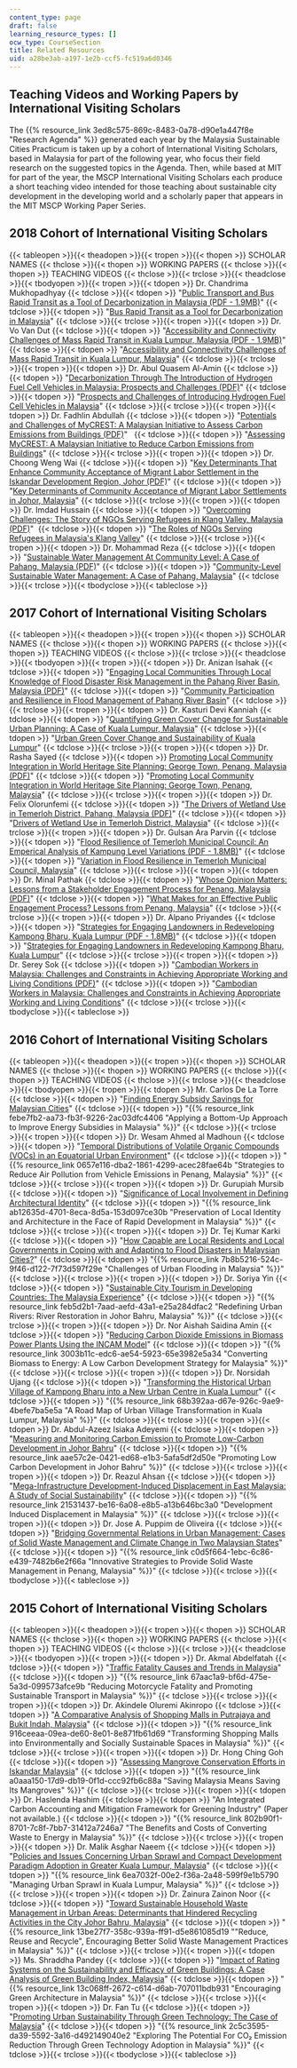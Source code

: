 ```yaml
---
content_type: page
draft: false
learning_resource_types: []
ocw_type: CourseSection
title: Related Resources
uid: a28be3ab-a197-1e2b-ccf5-fc519a6d0346
---
```

## Teaching Videos and Working Papers by International Visiting Scholars

The {{% resource_link 3ed8c575-869c-8483-0a78-d90e1a447f8e "Research Agenda" %}} generated each year by the Malaysia Sustainable Cities Practicum is taken up by a cohort of International Visiting Scholars, based in Malaysia for part of the following year, who focus their field research on the suggested topics in the Agenda. Then, while based at MIT for part of the year, the MSCP International Visiting Scholars each produce a short teaching video intended for those teaching about sustainable city development in the developing world and a scholarly paper that appears in the MIT MSCP Working Paper Series.

## 2018 Cohort of International Visiting Scholars

{{< tableopen >}}{{< theadopen >}}{{< tropen >}}{{< thopen >}}
SCHOLAR NAMES
{{< thclose >}}{{< thopen >}}
WORKING PAPERS
{{< thclose >}}{{< thopen >}}
TEACHING VIDEOS
{{< thclose >}}{{< trclose >}}{{< theadclose >}}{{< tbodyopen >}}{{< tropen >}}{{< tdopen >}}
Dr. Chandrima Mukhopadhyay
{{< tdclose >}}{{< tdopen >}}
"[Public Transport and Bus Rapid Transit as a Tool of Decarbonization in Malaysia (PDF - 1.9MB)](https://malaysiacities.mit.edu/sites/default/files/documents/chandrima.pdf)"
{{< tdclose >}}{{< tdopen >}}
"[Bus Rapid Transit as a Tool for Decarbonization in Malaysia](https://vimeo.com/276927275)"
{{< tdclose >}}{{< trclose >}}{{< tropen >}}{{< tdopen >}}
Dr. Vo Van Dut
{{< tdclose >}}{{< tdopen >}}
"[Accessibility and Connectivity Challenges of Mass Rapid Transit in Kuala Lumpur, Malaysia (PDF - 1.9MB)](https://malaysiacities.mit.edu/sites/default/files/documents/dut.pdf)" 
{{< tdclose >}}{{< tdopen >}}
"[Accessibility and Connectivity Challenges of Mass Rapid Transit in Kuala Lumpur, Malaysia](https://vimeo.com/276927236)"
{{< tdclose >}}{{< trclose >}}{{< tropen >}}{{< tdopen >}}
Dr. Abul Quasem Al-Amin
{{< tdclose >}}{{< tdopen >}}
"[Decarbonization Through The Introduction of Hydrogen Fuel Cell Vehicles in Malaysia: Prospects and Challenges (PDF)](https://malaysiacities.mit.edu/sites/default/files/documents/quasem.pdf)"
{{< tdclose >}}{{< tdopen >}}
"[Prospects and Challenges of Introducing Hydrogen Fuel Cell Vehicles in Malaysia](https://vimeo.com/276927235)"
{{< tdclose >}}{{< trclose >}}{{< tropen >}}{{< tdopen >}}
Dr. Fadhlin Abdullah
{{< tdclose >}}{{< tdopen >}}
"[Potentials and Challenges of MyCREST: A Malaysian Initiative to Assess Carbon Emissions from Buildings (PDF)](https://malaysiacities.mit.edu/sites/default/files/documents/fadhlin.pdf)"  
{{< tdclose >}}{{< tdopen >}}
"[Assessing MyCREST: A Malaysian Initiative to Reduce Carbon Emissions from Buildings](https://vimeo.com/277105821)"
{{< tdclose >}}{{< trclose >}}{{< tropen >}}{{< tdopen >}}
Dr. Choong Weng Wai
{{< tdclose >}}{{< tdopen >}}
"[Key Determinants That Enhance Community Acceptance of Migrant Labor Settlement in the Iskandar Development Region, Johor (PDF)](https://malaysiacities.mit.edu//sites/default/files/documents/choong.pdf)"
{{< tdclose >}}{{< tdopen >}}
"[Key Determinants of Community Acceptance of Migrant Labor Settlements in Johor, Malaysia](https://vimeo.com/277105885)"
{{< tdclose >}}{{< trclose >}}{{< tropen >}}{{< tdopen >}}
Dr. Imdad Hussain
{{< tdclose >}}{{< tdopen >}}
"[Overcoming Challenges: The Story of NGOs Serving Refugees in Klang Valley, Malaysia (PDF)](https://malaysiacities.mit.edu//sites/default/files/documents/imdad.pdf)" 
{{< tdclose >}}{{< tdopen >}}
"[The Roles of NGOs Serving Refugees in Malaysia's Klang Valley](https://vimeo.com/276927271)"
{{< tdclose >}}{{< trclose >}}{{< tropen >}}{{< tdopen >}}
Dr. Mohammad Reza
{{< tdclose >}}{{< tdopen >}}
"[Sustainable Water Management At Community Level: A Case of Pahang, Malaysia (PDF)](https://malaysiacities.mit.edu//sites/default/files/documents/reza.pdf)"
{{< tdclose >}}{{< tdopen >}}
"[Community-Level Sustainable Water Management: A Case of Pahang, Malaysia](https://vimeo.com/277105881)"
{{< tdclose >}}{{< trclose >}}{{< tbodyclose >}}{{< tableclose >}}

## 2017 Cohort of International Visiting Scholars

{{< tableopen >}}{{< theadopen >}}{{< tropen >}}{{< thopen >}}
SCHOLAR NAMES
{{< thclose >}}{{< thopen >}}
WORKING PAPERS
{{< thclose >}}{{< thopen >}}
TEACHING VIDEOS
{{< thclose >}}{{< trclose >}}{{< theadclose >}}{{< tbodyopen >}}{{< tropen >}}{{< tdopen >}}
Dr. Anizan Isahak
{{< tdclose >}}{{< tdopen >}}
"[Engaging Local Communities Through Local Knowledge of Flood Disaster Risk Management in the Pahang River Basin, Malaysia (PDF)](https://malaysiacities.mit.edu//sites/default/files/documents/Isahak.pdf)"
{{< tdclose >}}{{< tdopen >}}
"[Community Participation and Resilience in Flood Management of Pahang River Basin](https://vimeo.com/219001409)"
{{< tdclose >}}{{< trclose >}}{{< tropen >}}{{< tdopen >}}
Dr. Kasturi Devi Kanniah
{{< tdclose >}}{{< tdopen >}}
"[Quantifying Green Cover Change for Sustainable Urban Planning: A Case of Kuala Lumpur, Malaysia](http://www.sciencedirect.com/science/article/pii/S161886671730331X)"
{{< tdclose >}}{{< tdopen >}}
"[Urban Green Cover Change and Sustainability of Kuala Lumpur](https://vimeo.com/218857227)"
{{< tdclose >}}{{< trclose >}}{{< tropen >}}{{< tdopen >}}
Dr. Rasha Sayed
{{< tdclose >}}{{< tdopen >}}
[Promoting Local Community Integration in World Heritage Site Planning: George Town, Penang, Malaysia (PDF)](https://malaysiacities.mit.edu//sites/default/files/documents/rasha.pdf)"
{{< tdclose >}}{{< tdopen >}}
"[Promoting Local Community Integration in World Heritage Site Planning: George Town, Penang, Malaysia](https://vimeo.com/219707670)"
{{< tdclose >}}{{< trclose >}}{{< tropen >}}{{< tdopen >}}
Dr. Felix Olorunfemi
{{< tdclose >}}{{< tdopen >}}
"[The Drivers of Wetland Use in Temerloh District, Pahang, Malaysia (PDF)](https://malaysiacities.mit.edu//sites/default/files/documents/Olorunfemi.pdf)"
{{< tdclose >}}{{< tdopen >}}
"[Drivers of Wetland Use in Temerloh District, Malaysia](https://vimeo.com/218845140)"
{{< tdclose >}}{{< trclose >}}{{< tropen >}}{{< tdopen >}}
Dr. Gulsan Ara Parvin
{{< tdclose >}}{{< tdopen >}}
"[Flood Resilience of Temerloh Municipal Council: An Emperical Analysis of Kampung Level Variations (PDF - 1.8MB)](https://malaysiacities.mit.edu//sites/default/files/documents/gulsan.pdf)"
{{< tdclose >}}{{< tdopen >}}
"[Variation in Flood Resilience in Temerloh Municipal Council, Malaysia](https://vimeo.com/218990292)"
{{< tdclose >}}{{< trclose >}}{{< tropen >}}{{< tdopen >}}
Dr. Minal Pathak
{{< tdclose >}}{{< tdopen >}}
"[Whose Opinion Matters: Lessons from a Stakeholder Engagement Process for Penang, Malaysia (PDF)](https://malaysiacities.mit.edu//sites/default/files/documents/Pathak.pdf)"
{{< tdclose >}}{{< tdopen >}}
"[What Makes for an Effective Public Engagement Process? Lessons from Penang, Malaysia](https://vimeo.com/221918422)"
{{< tdclose >}}{{< trclose >}}{{< tropen >}}{{< tdopen >}}
Dr. Alpano Priyandes
{{< tdclose >}}{{< tdopen >}}
"[Strategies for Engaging Landowners in Redeveloping Kampong Bharu, Kuala Lumpur (PDF - 1.8MB)](https://malaysiacities.mit.edu//sites/default/files/documents/alpano.pdf)"
{{< tdclose >}}{{< tdopen >}}
"[Strategies for Engaging Landowners in Redeveloping Kampong Bharu, Kuala Lumpur](https://vimeo.com/219863045)"
{{< tdclose >}}{{< trclose >}}{{< tropen >}}{{< tdopen >}}
Dr. Serey Sok
{{< tdclose >}}{{< tdopen >}}
"[Cambodian Workers in Malaysia: Challenges and Constraints in Achieving Appropriate Working and Living Conditions (PDF)](https://malaysiacities.mit.edu//sites/default/files/documents/Sok.pdf)"
{{< tdclose >}}{{< tdopen >}}
"[Cambodian Workers in Malaysia: Challenges and Constraints in Achieving Appropriate Working and Living Conditions](https://vimeo.com/218992413)"
{{< tdclose >}}{{< trclose >}}{{< tbodyclose >}}{{< tableclose >}}

## 2016 Cohort of International Visiting Scholars

{{< tableopen >}}{{< theadopen >}}{{< tropen >}}{{< thopen >}}
SCHOLAR NAMES
{{< thclose >}}{{< thopen >}}
WORKING PAPERS
{{< thclose >}}{{< thopen >}}
TEACHING VIDEOS
{{< thclose >}}{{< trclose >}}{{< theadclose >}}{{< tbodyopen >}}{{< tropen >}}{{< tdopen >}}
Mr. Carlos De La Torre
{{< tdclose >}}{{< tdopen >}}
"[Finding Energy Subsidy Savings for Malaysian Cities](https://malaysiacities.mit.edu/paperDeLaTorre)"
{{< tdclose >}}{{< tdopen >}}
"{{% resource_link febe7fb2-aa73-fb3f-9226-2ac03dfc4406 "Applying a Bottom-Up Approach to Improve Energy Subsidies in Malaysia" %}}"
{{< tdclose >}}{{< trclose >}}{{< tropen >}}{{< tdopen >}}
Dr. Wesam Ahmed al Madhoun
{{< tdclose >}}{{< tdopen >}}
"[Temporal Distributions of Volatile Organic Compounds (VOCs) in an Equatorial Urban Environment](https://malaysiacities.mit.edu/paperMadhoun)"
{{< tdclose >}}{{< tdopen >}}
"{{% resource_link 0657e116-dba2-1861-4299-acec28fae64b "Strategies to Reduce Air Pollution from Vehicle Emissions in Penang, Malaysia" %}}"
{{< tdclose >}}{{< trclose >}}{{< tropen >}}{{< tdopen >}}
Dr. Gurupiah Mursib
{{< tdclose >}}{{< tdopen >}}
"[Significance of Local Involvement in Defining Architectural Identity](https://malaysiacities.mit.edu/paperMursib)"
{{< tdclose >}}{{< tdopen >}}
"{{% resource_link ab12635d-4701-8eca-8d5a-153d097ce30b "Preservation of Local Identity and Architecture in the Face of Rapid Development in Malaysia" %}}"
{{< tdclose >}}{{< trclose >}}{{< tropen >}}{{< tdopen >}}
Dr. Tej Kumar Karki
{{< tdclose >}}{{< tdopen >}}
"[How Capable are Local Residents and Local Governments in Coping with and Adapting to Flood Disasters in Malaysian Cities?](https://malaysiacities.mit.edu/paperKarki)"
{{< tdclose >}}{{< tdopen >}}
"{{% resource_link 7b8b5216-524c-9f46-d122-7f73d597f29e "Challenges of Urban Flooding in Malaysia" %}}"
{{< tdclose >}}{{< trclose >}}{{< tropen >}}{{< tdopen >}}
Dr. Soriya Yin
{{< tdclose >}}{{< tdopen >}}
"[Sustainable City Tourism in Developing Countries: The Malaysia Experience](https://malaysiacities.mit.edu/paperYin)"
{{< tdclose >}}{{< tdopen >}}
"{{% resource_link feb5d2b1-7aad-aefd-43a1-e25a284dfac2 "Redefining Urban Rivers: River Restoration in Johor Bahru, Malaysia" %}}"
{{< tdclose >}}{{< trclose >}}{{< tropen >}}{{< tdopen >}}
Dr. Nor Aishah Saidina Amin
{{< tdclose >}}{{< tdopen >}}
"[Reducing Carbon Dioxide Emissions in Biomass Power Plants Using the INCAM Model](https://malaysiacities.mit.edu/paperAmin)"
{{< tdclose >}}{{< tdopen >}}
"{{% resource_link 3003b11c-edc6-ae54-5923-65e3982e5a34 "Converting Biomass to Energy: A Low Carbon Development Strategy for Malaysia" %}}"
{{< tdclose >}}{{< trclose >}}{{< tropen >}}{{< tdopen >}}
Dr. Norsidah Ujang
{{< tdclose >}}{{< tdopen >}}
"[Transforming the Historical Urban Village of Kampong Bharu into a New Urban Centre in Kuala Lumpur](https://malaysiacities.mit.edu/paperUjang)"
{{< tdclose >}}{{< tdopen >}}
"{{% resource_link 68b392aa-d67e-926c-9ae9-4befe7ba5e5a "A Road Map of Urban Village Transformation in Kuala Lumpur, Malaysia" %}}"
{{< tdclose >}}{{< trclose >}}{{< tropen >}}{{< tdopen >}}
Dr. Abdul-Azeez Isiaka Adeyemi
{{< tdclose >}}{{< tdopen >}}
"[Measuring and Monitoring Carbon Emission to Promote Low-Carbon Development in Johor Bahru](https://malaysiacities.mit.edu/paperAdeyemi)"
{{< tdclose >}}{{< tdopen >}}
"{{% resource_link aae57c2e-0421-ed68-e1b3-5afa5df2d50e "Promoting Low Carbon Development in Johor Bahru" %}}"
{{< tdclose >}}{{< trclose >}}{{< tropen >}}{{< tdopen >}}
Dr. Reazul Ahsan
{{< tdclose >}}{{< tdopen >}}
"[Mega-Infrastructure Development-Induced Displacement in East Malaysia: A Study of Social Sustainability](https://malaysiacities.mit.edu/paperAhsan)"
{{< tdclose >}}{{< tdopen >}}
"{{% resource_link 21531437-be16-6a08-e8b5-a13b646bc3a0 "Development Induced Displacement in Malaysia" %}}"
{{< tdclose >}}{{< trclose >}}{{< tropen >}}{{< tdopen >}}
Dr. Jose A. Puppim de Oliveira
{{< tdclose >}}{{< tdopen >}}
"[Bridging Governmental Relations in Urban Management: Cases of Solid Waste Management and Climate Change in Two Malaysian States](https://malaysiacities.mit.edu/paperOliveira)"
{{< tdclose >}}{{< tdopen >}}
"{{% resource_link c0d5f664-1ebc-6c86-e439-7482b6e2f66a "Innovative Strategies to Provide Solid Waste Management in Penang, Malaysia" %}}"
{{< tdclose >}}{{< trclose >}}{{< tbodyclose >}}{{< tableclose >}}

## 2015 Cohort of International Visiting Scholars

{{< tableopen >}}{{< theadopen >}}{{< tropen >}}{{< thopen >}}
SCHOLAR NAMES
{{< thclose >}}{{< thopen >}}
WORKING PAPERS
{{< thclose >}}{{< thopen >}}
TEACHING VIDEOS
{{< thclose >}}{{< trclose >}}{{< theadclose >}}{{< tbodyopen >}}{{< tropen >}}{{< tdopen >}}
Dr. Akmal Abdelfatah
{{< tdclose >}}{{< tdopen >}}
"[Traffic Fatality Causes and Trends in Malaysia](https://malaysiacities.mit.edu/paperAbdelfatah)"
{{< tdclose >}}{{< tdopen >}}
"{{% resource_link 67aac1a9-bf6d-475e-5a3d-099573afce9b "Reducing Motorcycle Fatality and Promoting Sustainable Transport in Malaysia" %}}"
{{< tdclose >}}{{< trclose >}}{{< tropen >}}{{< tdopen >}}
Dr. Akindele Oluremi Akinropo
{{< tdclose >}}{{< tdopen >}}
"[A Comparative Analysis of Shopping Malls in Putrajaya and Bukit Indah, Malaysia](https://malaysiacities.mit.edu/paperAkinropo)"
{{< tdclose >}}{{< tdopen >}}
"{{% resource_link 916ceeaa-09ea-de60-8e01-8e871fb61d69 "Transforming Shopping Malls into Environmentally and Socially Sustainable Spaces in Malaysia" %}}"
{{< tdclose >}}{{< trclose >}}{{< tropen >}}{{< tdopen >}}
Dr. Hong Ching Goh
{{< tdclose >}}{{< tdopen >}}
"[Assessing Mangrove Conservation Efforts in Iskandar Malaysia](https://malaysiacities.mit.edu/paperGoh)"
{{< tdclose >}}{{< tdopen >}}
"{{% resource_link a0aaa150-17d9-db19-0f1d-ccc92fb6c88a "Saving Malaysia Means Saving Its Mangroves" %}}"
{{< tdclose >}}{{< trclose >}}{{< tropen >}}{{< tdopen >}}
Dr. Haslenda Hashim
{{< tdclose >}}{{< tdopen >}}
"An Integrated Carbon Accounting and Mitigation Framework for Greening Industry" (Paper not available.)
{{< tdclose >}}{{< tdopen >}}
"{{% resource_link 802b90f1-8701-7c8f-7bb7-31412a7246a7 "The Benefits and Costs of Converting Waste to Energy in Malaysia" %}}"
{{< tdclose >}}{{< trclose >}}{{< tropen >}}{{< tdopen >}}
Dr. Malik Asghar Naeem
{{< tdclose >}}{{< tdopen >}}
"[Policies and Issues Concerning Urban Sprawl and Compact Development Paradigm Adoption in Greater Kuala Lumpur, Malaysia](https://malaysiacities.mit.edu/paperNaeem)"
{{< tdclose >}}{{< tdopen >}}
"{{% resource_link 6ea7032f-00e2-f36a-2a48-599f9e1b5790 "Managing Urban Sprawl in Kuala Lumpur, Malaysia" %}}"
{{< tdclose >}}{{< trclose >}}{{< tropen >}}{{< tdopen >}}
Dr. Zainura Zainon Noor
{{< tdclose >}}{{< tdopen >}}
"[Toward Sustainable Household Waste Management in Urban Areas: Determinants that Hindered Recycling Activities in the City Johor Bahru, Malaysia](https://malaysiacities.mit.edu/paperNoor)"
{{< tdclose >}}{{< tdopen >}}
"{{% resource_link 13be27f7-358c-939a-ff91-d5e861085d19 "\"Reduce, Reuse and Recycle\", Encouraging Better Solid Waste Management Practices in Malaysia" %}}"
{{< tdclose >}}{{< trclose >}}{{< tropen >}}{{< tdopen >}}
Ms. Shraddha Pandey
{{< tdclose >}}{{< tdopen >}}
"[Impact of Rating Systems on the Sustainability and Efficacy of Green Buildings: A Case Analysis of Green Building Index, Malaysia](https://malaysiacities.mit.edu/paperPandey)"
{{< tdclose >}}{{< tdopen >}}
"{{% resource_link 13c068ff-2672-c614-d6ab-707011bdb931 "Encouraging Green Architecture in Malaysia" %}}"
{{< tdclose >}}{{< trclose >}}{{< tropen >}}{{< tdopen >}}
Dr. Fan Tu
{{< tdclose >}}{{< tdopen >}}
"[Promoting Urban Sustainability Through Green Technology: The Case of Malaysia](https://malaysiacities.mit.edu/paperTu)"
{{< tdclose >}}{{< tdopen >}}
"{{% resource_link 2c5c3595-da39-5592-3a16-d492149040e2 "Exploring The Potential For CO₂ Emission Reduction Through Green Technology Adoption in Malaysia" %}}"
{{< tdclose >}}{{< trclose >}}{{< tbodyclose >}}{{< tableclose >}}